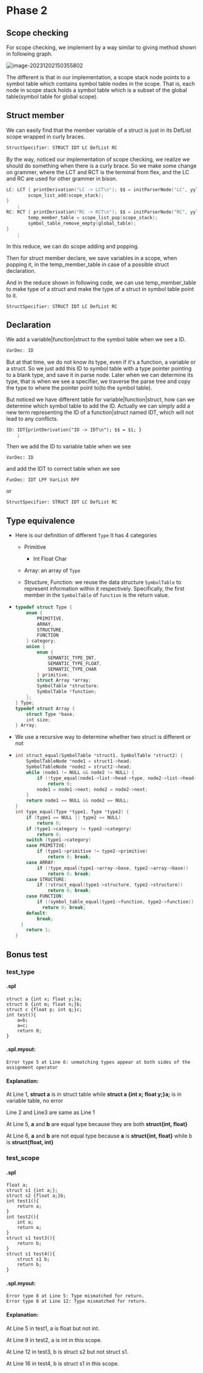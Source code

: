 # Phase 2

## Scope checking

For scope checking, we implement by a way similar to giving method shown in following graph.

![image-20231202150355802](D:\cs323\Compiler_Project\report\image-20231202150355802.png)

The different is that in our implementation, a scope stack node points to a symbol table which contains symbol table nodes in the scope. That is, each node in scope stack holds a symbol table which is a subset of the global table(symbol table for global scope).

## Struct member

We can easily find that the member variable of a struct is just in its DefList scope wrapped in curly braces.

```c
StructSpecifier: STRUCT IDT LC DefList RC
```

By the way, noticed our implementation of scope checking, we realize we should do something when there is a curly brace. So we make some change on grammer, where the LCT and RCT is the terminal from flex, and the LC and RC are used for other grammer in bison. 

```c
LC: LCT { printDerivation("LC -> LCT\n"); $$ = initParserNode("LC", yylineno); addParserDerivation($$, $1, NULL); cal_line($$); 
        scope_list_add(scope_stack);
}
    ;
RC: RCT { printDerivation("RC -> RCT\n"); $$ = initParserNode("RC", yylineno); addParserDerivation($$, $1, NULL); cal_line($$); 
        temp_member_table = scope_list_pop(scope_stack);
        symbol_table_remove_empty(global_table);
}
    ;
```

In this reduce, we can do scope adding and popping.

Then for struct member declare, we save variables in a scope, when popping it, in the  temp_member_table in case of a possible struct declaration.

And in the reduce shown in following code, we can use temp_member_table to make type of a struct and make the type of a struct in symbol table point to it.

```
StructSpecifier: STRUCT IDT LC DefList RC
```

## Declaration

We add a variable|function|struct to the symbol table when we see a ID. 

```c
VarDec: ID 
```

But at that time, we do not know its type, even if it's a function, a variable or a struct. So we just add this ID to symbol table with a  type pointer pointing to a blank type, and save it in parse node. Later when we can determine its type, that is when we see a specifier, we traverse the parse tree and copy the type to where the pointer point to(to the symbol table). 

But noticed we have different  table for variable|function|struct, how can we determine which symbol table to add the ID. Actually we can simply add a new term representing the ID of a function|struct named IDT, which will not lead to any conflicts. 

```
ID: IDT{printDerivation("ID -> IDT\n"); $$ = $1; }
    ;
```



Then we add the ID to variable table when we see 

```
VarDec: ID 
```

and add the IDT to correct table when we see 

```
FunDec: IDT LPF VarList RPF
```

  or 

```
StructSpecifier: STRUCT IDT LC DefList RC 
```

## Type equivalence

- Here is our definition of different ``Type`` It has 4 categories

  - Primitive
    - Int Float Char

  - Array: an array of ``Type``

  - Structure, Function: we reuse the data structure ``SymbolTable`` to represent information within it respectively. Specifically, the first member in the ``SymbolTable`` of ``function`` is the return value.

- ```c
  typedef struct Type {
      enum {
          PRIMITIVE,
          ARRAY,
          STRUCTURE,
          FUNCTION
      } category;
      union {
          enum {
              SEMANTIC_TYPE_INT,
              SEMANTIC_TYPE_FLOAT,
              SEMANTIC_TYPE_CHAR
          } primitive;
          struct Array *array;
          SymbolTable *structure;
          SymbolTable *function;
      };
  } Type;
  typedef struct Array {
      struct Type *base;
      int size;
  } Array;
  ```

  

- We use a recursive way to determine whether two struct is different or not

- ```c
  int struct_equal(SymbolTable *struct1, SymbolTable *struct2) {
      SymbolTableNode *node1 = struct1->head;
      SymbolTableNode *node2 = struct2->head;
      while (node1 != NULL && node2 != NULL) {
          if (!type_equal(node1->list->head->type, node2->list->head->type))
              return 0;
          node1 = node1->next; node2 = node2->next;
      }
      return node1 == NULL && node2 == NULL;
  }
  int type_equal(Type *type1, Type *type2) {
      if (type1 == NULL || type2 == NULL)
          return 0;
      if (type1->category != type2->category)
          return 0;
      switch (type1->category)
      case PRIMITIVE:
          if (type1->primitive != type2->primitive)
              return 0; break;
      case ARRAY:
          if (!type_equal(type1->array->base, type2->array->base))
              return 0; break;
      case STRUCTURE:
          if (!struct_equal(type1->structure, type2->structure))
              return 0; break;
      case FUNCTION:
          if (!symbol_table_equal(type1->function, type2->function))
  			return 0; break;
      default:
          break;
  	}
      return 1;
  }
  ```


## Bonus test

### test_type

#### .spl

```
struct a {int x; float y;}a;
struct b {int m; float n;}b;
struct c {float p; int q;}c;
int test(){
    a=b;
    a=c;
    return 0;
}
```

#### .spl.myout:

```
Error type 5 at Line 6: unmatching types appear at both sides of the assignment operator
```

#### Explanation:

At Line 1, **struct a** is in struct table while **struct a {int x; float y;}a;** is in variable table, no error

Line 2 and Line3 are same as Line 1

At Line 5, **a** and **b** are equal type because they are both **struct{int, float}**

At Line 6, **a** and **b** are not equal type because **a** is **struct{int, float}** while b is **struct{float, int}**

### test_scope

#### .spl

```
float a;
struct s1 {int a;};
struct s2 {float a;}b;
int test1(){
    return a;
}
int test2(){
    int a;
    return a;
}
struct s1 test3(){
    return b;
}
struct s1 test4(){
    struct s1 b;
    return b;
}
```

#### .spl.myout:

```
Error type 8 at Line 5: Type mismatched for return.
Error type 8 at Line 12: Type mismatched for return.
```

#### Explanation:

At Line 5 in test1, a is float but not int.

At Line 9 in test2, a is int in this scope.

At Line 12 in test3, b is struct s2 but not struct s1.

At Line 16 in test4, b is struct s1 in this scope.
